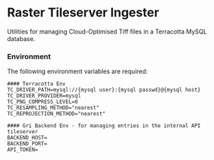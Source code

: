 # Raster Tileserver Ingester

Utilities for managing Cloud-Optimised Tiff files in a Terracotta MySQL database.

### Environment

The following environment variables are required:

```
#### Terracotta Env
TC_DRIVER_PATH=mysql://{mysql user}:{mysql passwd}@{mysql host}
TC_DRIVER_PROVIDER=mysql
TC_PNG_COMPRESS_LEVEL=0
TC_RESAMPLING_METHOD="nearest"
TC_REPROJECTION_METHOD="nearest"

#### Gri Backend Env - for managing entries in the internal API tileserver
BACKEND_HOST=
BACKEND_PORT=
API_TOKEN=
```